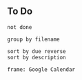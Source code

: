 
## To Do
```tasks
not done

group by filename

sort by due reverse
sort by description
```



<!--plugin doesn't work-->
<!--
```toggl
summary week
title "Time this Week"
```



```toggl
list today
group by project
title "Time Today"
```
-->



```custom-frames
frame: Google Calendar
```
